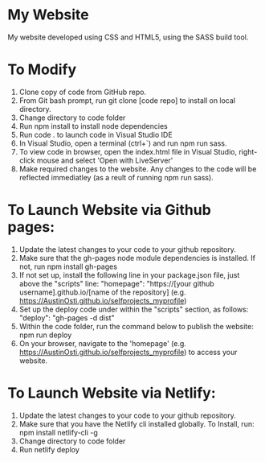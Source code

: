 # My Website
My website developed using CSS and HTML5, using the SASS build tool.

# To Modify
1. Clone copy of code from GitHub repo.
2. From Git bash prompt, run git clone [code repo] to install on local directory. 
3. Change directory to code folder
4. Run npm install to install node dependencies
5. Run code . to launch code in Visual Studio IDE
6. In Visual Studio, open a terminal (ctrl+`) and run npm run sass.
7. To view code in browser, open the index.html file in Visual Studio, right-click mouse and select 'Open with LiveServer'
8. Make required changes to the website. Any changes to the code will be reflected immediatley (as a reult of running npm run sass).

# To Launch Website via Github pages:
1. Update the latest changes to your code to your github repository.
2. Make sure that the gh-pages node module dependencies is installed. If not, run 
npm install gh-pages
3. If not set up, install the following line in your package.json file, just above the "scripts" line:
"homepage": "https://[your github username].github.io/[name of the repository] (e.g. https://AustinOsti.github.io/selfprojects_myprofile)
4. Set up the deploy code under within the "scripts" section, as follows:
"deploy": "gh-pages -d dist"
5. Within the code folder, run the command below to publish the website:
npm run deploy  
6. On your browser, navigate to the 'homepage' (e.g. https://AustinOsti.github.io/selfprojects_myprofile) to access your website.

# To Launch Website via Netlify:
1. Update the latest changes to your code to your github repository.
2. Make sure that you have the Netlify cli installed globally. To Install, run:
npm install netlify-cli -g
3. Change directory to code folder
4. Run netlify deploy

